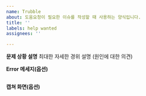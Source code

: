 ```yaml
---
name: Trubble
about: 도움요청이 필요한 이슈를 작성할 때 사용하는 양식입니다.
title: ''
labels: help wanted
assignees: ''

---
```


**문제 상황 설명**
최대한 자세한 경위 설명
(원인에 대한 의견)

**Error 메세지(옵션)**
```
```

**캡쳐 화면(옵션)**
